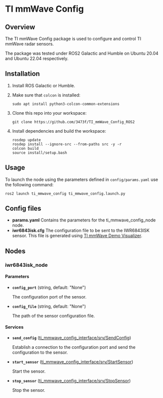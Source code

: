 # TI mmWave Config

## Overview
The TI mmWave Config package is used to configure and control TI mmWave radar sensors.

The package was tested under ROS2 Galactic and Humble on Ubuntu 20.04 and Ubuntu 22.04 respectively.

## Installation
1. Install ROS Galactic or Humble.
2. Make sure that `colcon` is installed:

    ```
    sudo apt install python3-colcon-common-extensions
    ```

3. Clone this repo into your workspace:

    ```
    git clone https://github.com/3473f/TI_mmWave_Config_ROS2
    ```

4. Install dependencies and build the workspace:

    ```
    rosdep update
    rosdep install --ignore-src --from-paths src -y -r
    colcon build
    source install/setup.bash
    ```

## Usage
To launch the node using the parameters defined in `config/params.yaml` use the following command:

```
ros2 launch ti_mmwave_config ti_mmwave_config.launch.py
```

## Config files
 - **params.yaml** Contains the parameters for the ti_mmwave_config_node node.
 - **iwr6843isk.cfg** The configuration file to be sent to the IWR6843ISK sensor. This file is generated using [TI mmWave Demo Visualizer](https://dev.ti.com/gallery/view/mmwave/mmWave_Demo_Visualizer/ver/3.6.0/).
 
## Nodes
### iwr6843isk_node

#### Parameters
- **`config_port`** (string, default: "None")
    
    The configuration port of the sensor.
- **`config_file`** (string, default: "None")
    
    The path of the sensor configuration file.
#### Services
- **`send_config`** ([ti_mmwave_config_interface/srv/SendConfig](https://github.com/3473f/TI_mmWave_Config_ROS2/blob/main/ti_mmwave_config_interface/srv/SendConfig.srv))

    Establish a connection to the configuration port and send the configuration to the sensor.

- **`start_sensor`** ([ti_mmwave_config_interface/srv/StartSensor](https://github.com/3473f/TI_mmWave_Config_ROS2/blob/main/ti_mmwave_config_interface/srv/StartSensor.srv))

    Start the sensor.

- **`stop_sensor`** ([ti_mmwave_config_interface/srv/StopSensor](https://github.com/3473f/TI_mmWave_Config_ROS2/blob/main/ti_mmwave_config_interface/srv/StopSensor.srv))

    Stop the sensor.

